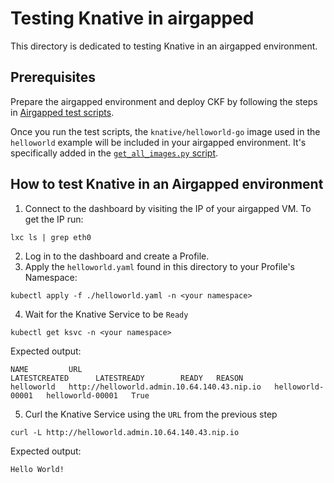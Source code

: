 # Testing Knative in airgapped

This directory is dedicated to testing Knative in an airgapped environment.

## Prerequisites

Prepare the airgapped environment and deploy CKF by following the steps in [Airgapped test scripts](https://github.com/canonical/bundle-kubeflow/tree/main/tests/airgapped#testing-airgapped-installation).

Once you run the test scripts, the `knative/helloworld-go` image used in the `helloworld` example will be included in your airgapped environment. It's specifically added in the [`get_all_images.py` script](../../../../scripts/get_all_images.py).

## How to test Knative in an Airgapped environment
1. Connect to the dashboard by visiting the IP of your airgapped VM. To get the IP run:
```
lxc ls | grep eth0
```
2. Log in to the dashboard and create a Profile.
3. Apply the `helloworld.yaml` found in this directory to your Profile's Namespace:
```
kubectl apply -f ./helloworld.yaml -n <your namespace>
```
4. Wait for the Knative Service to be `Ready`
```
kubectl get ksvc -n <your namespace>
```
Expected output:
```
NAME         URL                                           LATESTCREATED      LATESTREADY        READY   REASON
helloworld   http://helloworld.admin.10.64.140.43.nip.io   helloworld-00001   helloworld-00001   True
```
5. Curl the Knative Service using the `URL` from the previous step
```
curl -L http://helloworld.admin.10.64.140.43.nip.io
```
Expected output:
```
Hello World!
```
